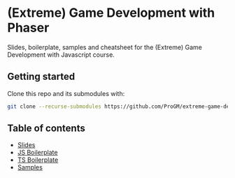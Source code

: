 # (Extreme) Game Development with Phaser

Slides, boilerplate, samples and cheatsheet for the (Extreme) Game Development with Javascript course.

## Getting started
Clone this repo and its submodules with:
```bash
git clone --recurse-submodules https://github.com/ProGM/extreme-game-development-phaser.git
```

## Table of contents

* [Slides](slides/README.md)
* [JS Boilerplate](boilerplate/javascript/README.md)
* [TS Boilerplate](boilerplate/typescript/README.md)
* [Samples](samples/README.md)
